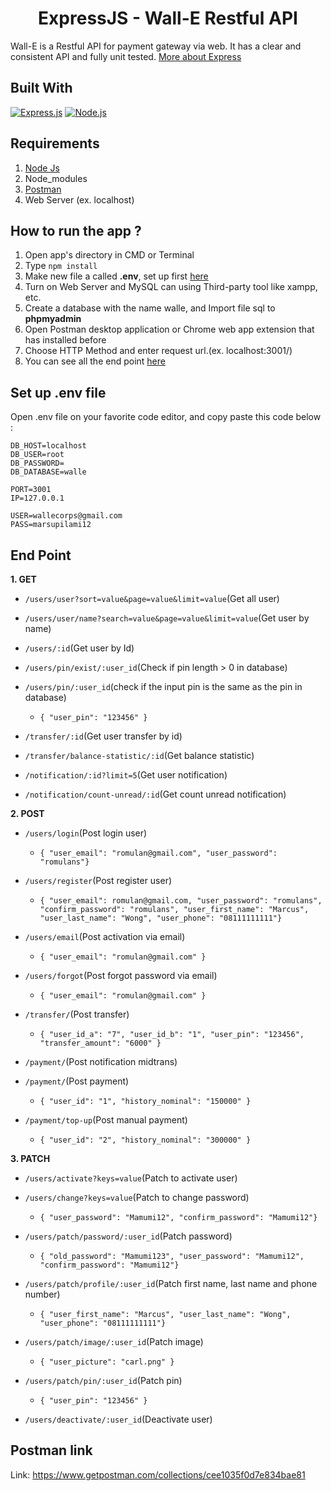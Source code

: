 <h1 align="center">ExpressJS - Wall-E Restful API</h1>

Wall-E is a Restful API for payment gateway via web. It has a clear and consistent API and fully unit tested. [More about Express](https://en.wikipedia.org/wiki/Express.js)

## Built With

[![Express.js](https://img.shields.io/badge/Express.js-4.17.1-orange.svg?style=rounded-square)](https://expressjs.com/en/starter/installing.html)
[![Node.js](https://img.shields.io/badge/Node.js-v.12.18.2-green.svg?style=rounded-square)](https://nodejs.org/)

## Requirements

1. <a href="https://nodejs.org/en/download/">Node Js</a>
2. Node_modules
3. <a href="https://www.getpostman.com/">Postman</a>
4. Web Server (ex. localhost)

## How to run the app ?

1. Open app's directory in CMD or Terminal
2. Type `npm install`
3. Make new file a called **.env**, set up first [here](#set-up-env-file)
4. Turn on Web Server and MySQL can using Third-party tool like xampp, etc.
5. Create a database with the name walle, and Import file sql to **phpmyadmin**
6. Open Postman desktop application or Chrome web app extension that has installed before
7. Choose HTTP Method and enter request url.(ex. localhost:3001/)
8. You can see all the end point [here](#end-point)

## Set up .env file

Open .env file on your favorite code editor, and copy paste this code below :

```
DB_HOST=localhost
DB_USER=root
DB_PASSWORD=
DB_DATABASE=walle

PORT=3001
IP=127.0.0.1

USER=wallecorps@gmail.com
PASS=marsupilami12
```

## End Point

**1. GET**

- `/users/user?sort=value&page=value&limit=value`(Get all user)
- `/users/user/name?search=value&page=value&limit=value`(Get user by name)
- `/users/:id`(Get user by Id)
- `/users/pin/exist/:user_id`(Check if pin length > 0 in database)
- `/users/pin/:user_id`(check if the input pin is the same as the pin in database)

    - `{ "user_pin": "123456" }`

- `/transfer/:id`(Get user transfer by id)
- `/transfer/balance-statistic/:id`(Get balance statistic)
- `/notification/:id?limit=5`(Get user notification)
- `/notification/count-unread/:id`(Get count unread notification)

**2. POST**

- `/users/login`(Post login user)

    - `{ "user_email": "romulan@gmail.com", "user_password": "romulans"}`

- `/users/register`(Post register user)

    - `{ "user_email": romulan@gmail.com, "user_password": "romulans", "confirm_password": "romulans", "user_first_name": "Marcus", "user_last_name": "Wong", "user_phone": "08111111111"}`

- `/users/email`(Post activation via email)

    - `{ "user_email": "romulan@gmail.com" }`

- `/users/forgot`(Post forgot password via email)

    - `{ "user_email": "romulan@gmail.com" }`

- `/transfer/`(Post transfer)

    - `{ "user_id_a": "7", "user_id_b": "1", "user_pin": "123456", "transfer_amount": "6000" }`

- `/payment/`(Post notification midtrans)

- `/payment/`(Post payment)

    - `{ "user_id": "1", "history_nominal": "150000" }`

- `/payment/top-up`(Post manual payment)

    - `{ "user_id": "2", "history_nominal": "300000" }`

**3. PATCH**

- `/users/activate?keys=value`(Patch to activate user)
- `/users/change?keys=value`(Patch to change password)

    - `{ "user_password": "Mamumi12", "confirm_password": "Mamumi12"}`

- `/users/patch/password/:user_id`(Patch password)

    - `{ "old_password": "Mamumi123", "user_password": "Mamumi12", "confirm_password": "Mamumi12"}`

- `/users/patch/profile/:user_id`(Patch first name, last name and phone number)

    - `{ "user_first_name": "Marcus", "user_last_name": "Wong", "user_phone": "08111111111"}`

- `/users/patch/image/:user_id`(Patch image)

    - `{ "user_picture": "carl.png" }`

- `/users/patch/pin/:user_id`(Patch pin)

    - `{ "user_pin": "123456" }`

- `/users/deactivate/:user_id`(Deactivate user)

## Postman link

Link: https://www.getpostman.com/collections/cee1035f0d7e834bae81

